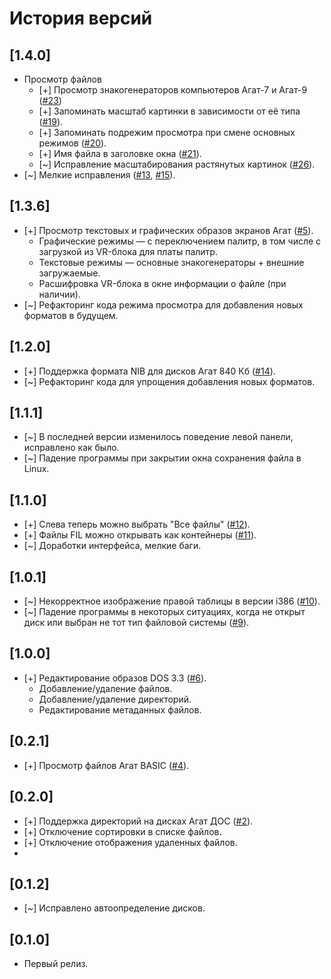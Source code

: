 # История версий

## [1.4.0]
- Просмотр файлов
    - [+] Просмотр знакогенераторов компьютеров Агат-7 и Агат-9 ([#23](../../issues/23))
    - [+] Запоминать масштаб картинки в зависимости от её типа ([#19](../../issues/19)).
    - [+] Запоминать подрежим просмотра при смене основных режимов ([#20](../../issues/20)).
    - [+] Имя файла в заголовке окна ([#21](../../issues/21)).
    - [~] Исправление масштабирования растянутых картинок ([#26](../../issues/26)).
- [~] Мелкие исправления ([#13](../../issues/13), [#15](../../issues/15)).

## [1.3.6]
- [+] Просмотр текстовых и графических образов экранов Агат ([#5](../../issues/5)).
    - Графические режимы &mdash; с переключением палитр, в том числе с загрузкой из VR-блока для платы палитр.
    - Текстовые режимы &mdash; основные знакогенераторы + внешние загружаемые.
    - Расшифровка VR-блока в окне информации о файле (при наличии).
- [~] Рефакторинг кода режима просмотра для добавления новых форматов в будущем.

## [1.2.0]
- [+] Поддержка формата NIB для дисков Агат 840 Кб ([#14](../../issues/14)).
- [~] Рефакторинг кода для упрощения добавления новых форматов.

## [1.1.1]
- [~] В последней версии изменилось поведение левой панели, исправлено как было.
- [~] Падение программы при закрытии окна сохранения файла в Linux.

## [1.1.0]
- [+] Слева теперь можно выбрать "Все файлы" ([#12](../../issues/12)).
- [+] Файлы FIL можно открывать как контейнеры ([#11](../../issues/11)).
- [~] Доработки интерфейса, мелкие баги.

## [1.0.1]
- [~] Некорректное изображение правой таблицы в версии i386 ([#10](../../issues/10)).
- [~] Падение программы в некоторых ситуациях, когда не открыт диск или выбран не тот тип файловой системы ([#9](../../issues/9)).

## [1.0.0] 
- [+] Редактирование образов DOS 3.3 ([#6](../../issues/6)).
    - Добавление/удаление файлов.
    - Добавление/удаление директорий.
    - Редактирование метаданных файлов. 

## [0.2.1] 
- [+] Просмотр файлов Агат BASIC ([#4](../../issues/4)).

## [0.2.0] 
- [+] Поддержка директорий на дисках Агат ДОС ([#2](../../issues/2)).
- [+] Отключение сортировки в списке файлов.
- [+] Отключение отображения удаленных файлов.
- 
## [0.1.2] 
- [~] Исправлено автоопределение дисков. 

## [0.1.0] 
- Первый релиз. 
